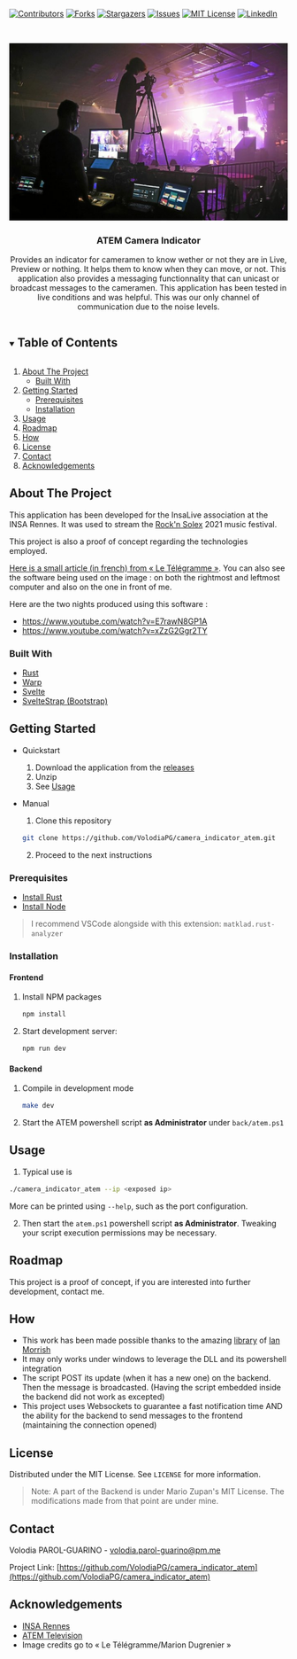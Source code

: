 <!-- PROJECT SHIELDS -->
<!--
*** I'm using markdown "reference style" links for readability.
*** Reference links are enclosed in brackets [ ] instead of parentheses ( ).
*** See the bottom of this document for the declaration of the reference variables
*** for contributors-url, forks-url, etc. This is an optional, concise syntax you may use.
*** https://www.markdownguide.org/basic-syntax/#reference-style-links
-->
[![Contributors][contributors-shield]][contributors-url]
[![Forks][forks-shield]][forks-url]
[![Stargazers][stars-shield]][stars-url]
[![Issues][issues-shield]][issues-url]
[![MIT License][license-shield]][license-url]
[![LinkedIn][linkedin-shield]][linkedin-url]



<!-- PROJECT LOGO -->
<br />
<p align="center">
  <a href="https://github.com/VolodiaPG/camera_indicator_atem">
    <img src="image.jpg" alt="Le Télégramme/Marion Dugrenier">
  </a>

  <h3 align="center">ATEM Camera Indicator</h3>

  <p align="center">
    Provides an indicator for cameramen to know wether or not they are in Live, Preview or nothing. It helps them to know when they can move, or not. This application also provides a messaging functionnality that can unicast or broadcast messages to the cameramen.
    This application has been tested in live conditions and was helpful. This was our only channel of communication due to the noise levels.
    <!-- <br />
    <a href="https://github.com/VolodiaPG/camera_indicator_atem"><strong>Explore the docs »</strong></a>
    <br />
    <br />
    <a href="https://github.com/VolodiaPG/camera_indicator_atem">View Demo</a>
    ·
    <a href="https://github.com/VolodiaPG/camera_indicator_atem/issues">Report Bug</a>
    ·
    <a href="https://github.com/VolodiaPG/camera_indicator_atem/issues">Request Feature</a> -->
  </p>
</p>



<!-- TABLE OF CONTENTS -->
<details open="open">
  <summary><h2 style="display: inline-block">Table of Contents</h2></summary>
  <ol>
    <li>
      <a href="#about-the-project">About The Project</a>
      <ul>
        <li><a href="#built-with">Built With</a></li>
      </ul>
    </li>
    <li>
      <a href="#getting-started">Getting Started</a>
      <ul>
        <li><a href="#prerequisites">Prerequisites</a></li>
        <li><a href="#installation">Installation</a></li>
      </ul>
    </li>
    <li><a href="#usage">Usage</a></li>
    <li><a href="#roadmap">Roadmap</a></li>
    <li><a href="#how">How</a></li>
    <!-- <li><a href="#contributing">Contributing</a></li> -->
    <li><a href="#license">License</a></li>
    <li><a href="#contact">Contact</a></li>
    <li><a href="#acknowledgements">Acknowledgements</a></li>
  </ol>
</details>



<!-- ABOUT THE PROJECT -->
## About The Project

This application has been developed for the InsaLive association at the INSA Rennes. It was used to stream the [Rock'n Solex](https://rocknsolex.fr/) 2021 music festival.

This project is also a proof of concept regarding the technologies employed.

[Here is a small article (in french) from « Le Télégramme »](https://www.letelegramme.fr/ille-et-vilaine/rennes/festival-dans-les-coulisses-du-rock-n-solex-2021-en-ligne-16-05-2021-12750646.php). You can also see the software being used on the image : on both the rightmost and leftmost computer and also on the one in front of me.

Here are the two nights produced using this software :
* <https://www.youtube.com/watch?v=E7rawN8GP1A>
* <https://www.youtube.com/watch?v=xZzG2Ggr2TY>


### Built With

* [Rust](https://www.rust-lang.org/)
* [Warp](https://github.com/seanmonstar/warp)
* [Svelte](https://svelte.dev/)
* [SvelteStrap (Bootstrap)](https://sveltestrap.js.org/)



<!-- GETTING STARTED -->
## Getting Started

* Quickstart
  1. Download the application from the [releases](https://github.com/VolodiaPG/camera_indicator_atem/releases)
  2. Unzip
  3. See <a href="#usage">Usage</a>

* Manual

  1. Clone this repository
    ```sh
    git clone https://github.com/VolodiaPG/camera_indicator_atem.git
    ```
  2. Proceed to the next instructions

### Prerequisites

* [Install Rust](https://www.rust-lang.org/tools/install)
* [Install Node](https://nodejs.org/en/download/)

> I recommend VSCode alongside with this extension: `matklad.rust-analyzer` 


### Installation

#### Frontend
1. Install NPM packages
   ```sh
   npm install
   ```
2. Start development server:
   ```sh
   npm run dev
   ```

#### Backend

1. Compile in development mode
   ```sh
   make dev
   ```
2. Start the ATEM powershell script **as Administrator** under `back/atem.ps1`



<!-- USAGE EXAMPLES -->
## Usage

1. Typical use is 
  ``` sh
  ./camera_indicator_atem --ip <exposed ip>
  ```

  More can be printed using `--help`, such as the port configuration.

2. Then start the `atem.ps1` powershell script **as Administrator**. Tweaking your script execution permissions may be necessary.


<!-- ROADMAP -->
## Roadmap

This project is a proof of concept, if you are interested into further development, contact me.

## How

* This work has been made possible thanks to the amazing [library](https://ianmorrish.wordpress.com/v-ise/atem/) of [Ian Morrish](https://ianmorrish.wordpress.com/about/)
* It may only works under windows to leverage the DLL and its powershell integration
* The script POST its update (when it has a new one) on the backend. Then the message is broadcasted. (Having the script embedded inside the backend did not work as excepted)
* This project uses Websockets to guarantee a fast notification time AND the ability for the backend to send messages to the frontend (maintaining the connection opened)

<!-- CONTRIBUTING
## Contributing

Contributions are what make the open source community such an amazing place to be learn, inspire, and create. Any contributions you make are **greatly appreciated**.

1. Fork the Project
2. Create your Feature Branch (`git checkout -b feature/AmazingFeature`)
3. Commit your Changes (`git commit -m 'Add some AmazingFeature'`)
4. Push to the Branch (`git push origin feature/AmazingFeature`)
5. Open a Pull Request -->



<!-- LICENSE -->
## License

Distributed under the MIT License. See `LICENSE` for more information.

> Note: A part of the Backend is under Mario Zupan's MIT License. The modifications made from that point are under mine.



<!-- CONTACT -->
## Contact

Volodia PAROL-GUARINO - volodia.parol-guarino@pm.me

Project Link: [https://github.com/VolodiaPG/camera_indicator_atem](https://github.com/VolodiaPG/camera_indicator_atem)



<!-- ACKNOWLEDGEMENTS -->
## Acknowledgements

* [INSA Rennes](https://www.insa-rennes.fr/)
* [ATEM Television](https://www.blackmagicdesign.com/products/atemtelevisionstudio)
* Image credits go to « Le Télégramme/Marion Dugrenier »




<!-- MARKDOWN LINKS & IMAGES -->
<!-- https://www.markdownguide.org/basic-syntax/#reference-style-links -->
[contributors-shield]: https://img.shields.io/github/contributors/VolodiaPG/camera_indicator_atem.svg?style=for-the-badge
[contributors-url]: https://github.com/VolodiaPG/camera_indicator_atem/graphs/contributors
[forks-shield]: https://img.shields.io/github/forks/VolodiaPG/camera_indicator_atem.svg?style=for-the-badge
[forks-url]: https://github.com/VolodiaPG/camera_indicator_atem/network/members
[stars-shield]: https://img.shields.io/github/stars/VolodiaPG/camera_indicator_atem.svg?style=for-the-badge
[stars-url]: https://github.com/VolodiaPG/camera_indicator_atem/stargazers
[issues-shield]: https://img.shields.io/github/issues/VolodiaPG/camera_indicator_atem.svg?style=for-the-badge
[issues-url]: https://github.com/VolodiaPG/camera_indicator_atem/issues
[license-shield]: https://img.shields.io/github/license/VolodiaPG/camera_indicator_atem.svg?style=for-the-badge
[license-url]: https://github.com/VolodiaPG/camera_indicator_atem/blob/master/LICENSE
[linkedin-shield]: https://img.shields.io/badge/-LinkedIn-black.svg?style=for-the-badge&logo=linkedin&colorB=555
[linkedin-url]: https://www.linkedin.com/in/volodia-parol-guarino/
